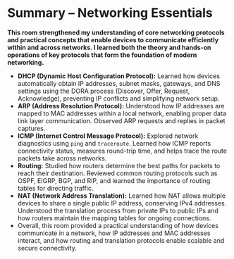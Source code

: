 # Summary – Networking Essentials

**This room strengthened my understanding of core networking protocols and practical concepts that enable devices to communicate efficiently within and across networks. I learned both the theory and hands-on operations of key protocols that form the foundation of modern networking.**

- **DHCP (Dynamic Host Configuration Protocol):** Learned how devices automatically obtain IP addresses, subnet masks, gateways, and DNS settings using the DORA process (Discover, Offer, Request, Acknowledge), preventing IP conflicts and simplifying network setup.
- **ARP (Address Resolution Protocol):** Understood how IP addresses are mapped to MAC addresses within a local network, enabling proper data link layer communication. Observed ARP requests and replies in packet captures.
- **ICMP (Internet Control Message Protocol):** Explored network diagnostics using `ping` and `traceroute`. Learned how ICMP reports connectivity status, measures round-trip time, and helps trace the route packets take across networks.
- **Routing:** Studied how routers determine the best paths for packets to reach their destination. Reviewed common routing protocols such as OSPF, EIGRP, BGP, and RIP, and learned the importance of routing tables for directing traffic.
- **NAT (Network Address Translation):** Learned how NAT allows multiple devices to share a single public IP address, conserving IPv4 addresses. Understood the translation process from private IPs to public IPs and how routers maintain the mapping tables for ongoing connections.
- Overall, this room provided a practical understanding of how devices communicate in a network, how IP addresses and MAC addresses interact, and how routing and translation protocols enable scalable and secure connectivity.

